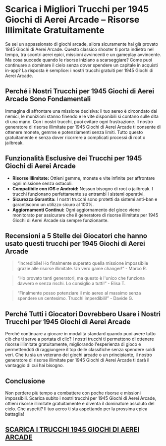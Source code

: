 <h1>Scarica i Migliori Trucchi per 1945 Giochi di Aerei Arcade – Risorse Illimitate Gratuitamente</h1>

<p>Se sei un appassionato di giochi arcade, allora sicuramente hai già provato 1945 Giochi di Aerei Arcade. Questo classico shooter ti porta indietro nel tempo, tra scontri aerei epici, missioni avvincenti e un gameplay avvincente. Ma cosa succede quando le risorse iniziano a scarseggiare? Come puoi continuare a dominare il cielo senza dover spendere un capitale in acquisti in-app? La risposta è semplice: i nostri trucchi gratuiti per 1945 Giochi di Aerei Arcade.</p>

<h2>Perché i Nostri Trucchi per 1945 Giochi di Aerei Arcade Sono Fondamentali</h2>

<p>Immagina di affrontare una missione decisiva: il tuo aereo è circondato dai nemici, le munizioni stanno finendo e le vite disponibili si contano sulle dita di una mano. Con i nostri trucchi, puoi evitare ogni frustrazione. Il nostro generatore di risorse illimitate per 1945 Giochi di Aerei Arcade ti consente di ottenere monete, gemme e potenziamenti senza limiti. Tutto questo gratuitamente e senza dover ricorrere a complicati processi di root o jailbreak.</p>

<h2>Funzionalità Esclusive dei Trucchi per 1945 Giochi di Aerei Arcade</h2>

<ul>
  <li><strong>Risorse Illimitate:</strong> Ottieni gemme, monete e vite infinite per affrontare ogni missione senza ostacoli.</li>
  <li><strong>Compatibile con iOS e Android:</strong> Nessun bisogno di root o jailbreak. I trucchi funzionano perfettamente su entrambi i sistemi operativi.</li>
  <li><strong>Sicurezza Garantita:</strong> I nostri trucchi sono protetti da sistemi anti-ban e garantiscono un utilizzo sicuro al 100%.</li>
  <li><strong>Aggiornamenti Continui:</strong> Ogni aggiornamento del gioco viene monitorato per assicurare che il generatore di risorse illimitate per 1945 Giochi di Aerei Arcade sia sempre funzionante.</li>
</ul>

<h2>Recensioni a 5 Stelle dei Giocatori che hanno usato questi trucchi per 1945 Giochi di Aerei Arcade</h2>

<blockquote>
  <p>“Incredibile! Ho finalmente superato quella missione impossibile grazie alle risorse illimitate. Un vero game changer!” - Marco R.</p>
</blockquote>
<blockquote>
  <p>“Ho provato tanti generatori, ma questo è l'unico che funziona davvero e senza rischi. Lo consiglio a tutti!” - Elisa T.</p>
</blockquote>
<blockquote>
  <p>“Finalmente posso potenziare il mio aereo al massimo senza spendere un centesimo. Trucchi imperdibili!” - Davide G.</p>
</blockquote>

<h2>Perché Tutti i Giocatori Dovrebbero Usare i Nostri Trucchi per 1945 Giochi di Aerei Arcade</h2>

<p>Perché continuare a giocare in modalità standard quando puoi avere tutto ciò che ti serve a portata di clic? I nostri trucchi ti permettono di ottenere risorse illimitate gratuitamente, migliorando l'esperienza di gioco e permettendoti di raggiungere il top delle classifiche senza spendere soldi veri. Che tu sia un veterano dei giochi arcade o un principiante, il nostro generatore di risorse illimitate per 1945 Giochi di Aerei Arcade ti darà il vantaggio di cui hai bisogno.</p>

<h2>Conclusione</h2>

<p>Non perdere più tempo a combattere con poche risorse e missioni impossibili. Scarica subito i nostri trucchi per 1945 Giochi di Aerei Arcade, ottieni risorse illimitate gratuitamente e diventa il dominatore assoluto del cielo. Che aspetti? Il tuo aereo ti sta aspettando per la prossima epica battaglia!</p>

## [SCARICA I TRUCCHI 1945 GIOCHI DI AEREI ARCADE](https://scaricasubitoveloceitagratis.click/scaricadownload.html)
